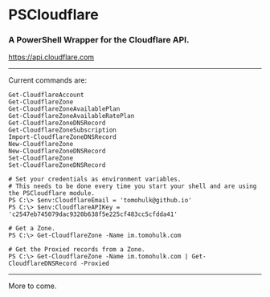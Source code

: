 # PSCloudflare #
### A PowerShell Wrapper for the Cloudflare API. ###
https://api.cloudflare.com

---

Current commands are:
```
Get-CloudflareAccount
Get-CloudflareZone
Get-CloudflareZoneAvailablePlan
Get-CloudflareZoneAvailableRatePlan
Get-CloudflareZoneDNSRecord
Get-CloudflareZoneSubscription
Import-CloudflareZoneDNSRecord
New-CloudflareZone
New-CloudflareZoneDNSRecord
Set-CloudflareZone
Set-CloudflareZoneDNSRecord
```

```
# Set your credentials as environment variables.
# This needs to be done every time you start your shell and are using the PSCloudflare module.
PS C:\> $env:CloudflareEmail = 'tomohulk@github.io'
PS C:\> $env:CloudflareAPIKey = 'c2547eb745079dac9320b638f5e225cf483cc5cfdda41'

# Get a Zone.
PS C:\> Get-CloudflareZone -Name im.tomohulk.com

# Get the Proxied records from a Zone.
PS C:\> Get-CloudflareZone -Name im.tomohulk.com | Get-CloudflareDNSRecord -Proxied
```

---

More to come.
